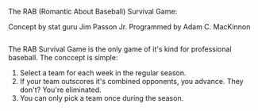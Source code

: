 The RAB (Romantic About Baseball) Survival Game:

Concept by stat guru Jim Passon Jr.
Programmed by Adam C. MacKinnon

<img src="images/loginscreen.jpg" alt="">

The RAB Survival Game is the only game of it's kind for professional baseball.  The conccept is simple:

1.  Select a team for each week in the regular season.
2.  If your team outscores it's combined opponents, you advance.  They don't?  You're eliminated.
3.  You can only pick a team once during the season.





